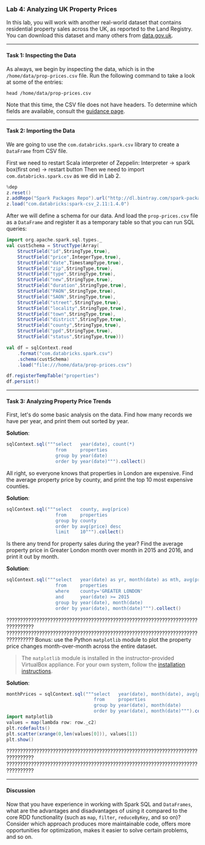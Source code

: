 ### Lab 4: Analyzing UK Property Prices

In this lab, you will work with another real-world dataset that contains residential property sales across the UK, as reported to the Land Registry. You can download this dataset and many others from [data.gov.uk](https://data.gov.uk/dataset/land-registry-monthly-price-paid-data).

___

#### Task 1: Inspecting the Data

As always, we begin by inspecting the data, which is in the `/home/data/prop-prices.csv` file. Run the following command to take a look at some of the entries:

```
head /home/data/prop-prices.csv
```

Note that this time, the CSV file does not have headers. To determine which fields are available, consult the [guidance page](https://www.gov.uk/guidance/about-the-price-paid-data).

___

#### Task 2: Importing the Data

We are going to use the `com.databricks.spark.csv` library to create a `DataFrame` from CSV file.

First we need to restart Scala interpreter of Zeppelin:
  Interpreter -> spark box(first one) -> restart button
Then we need to import `com.databricks.spark.csv` as we did in Lab 2.

```scala
%dep
z.reset()
z.addRepo("Spark Packages Repo").url("http://dl.bintray.com/spark-packages/maven")
z.load("com.databricks:spark-csv_2.11:1.4.0")
```

After we will define a schema for our data.
And load the `prop-prices.csv` file as a `DataFrame` and register it as a temporary table so that you can run SQL queries:


```scala
import org.apache.spark.sql.types._
val custSchema = StructType(Array(
    StructField("id",StringType,true), 
    StructField("price",IntegerType,true), 
    StructField("date",TimestampType,true), 
    StructField("zip",StringType,true),
    StructField("type",StringType,true), 
    StructField("new",StringType,true), 
    StructField("duration",StringType,true), 
    StructField("PAON",StringType,true), 
    StructField("SAON",StringType,true), 
    StructField("street",StringType,true), 
    StructField("locality",StringType,true),
    StructField("town",StringType,true),
    StructField("district",StringType,true), 
    StructField("county",StringType,true), 
    StructField("ppd",StringType,true), 
    StructField("status",StringType,true)))

val df = sqlContext.read
    .format("com.databricks.spark.csv")
    .schema(custSchema)
    .load("file:///home/data/prop-prices.csv")

df.registerTempTable("properties")
df.persist()
```

___

#### Task 3: Analyzing Property Price Trends

First, let's do some basic analysis on the data. Find how many records we have per year, and print them out sorted by year.

**Solution**:

```Scala
sqlContext.sql("""select   year(date), count(*)
                  from     properties
                  group by year(date)
                  order by year(date)""").collect()
```

All right, so everyone knows that properties in London are expensive. Find the average property price by county, and print the top 10 most expensive counties.

**Solution**:

```Scala
sqlContext.sql("""select   county, avg(price)
                  from     properties
                  group by county
                  order by avg(price) desc
                  limit    10""").collect()
```

Is there any trend for property sales during the year? Find the average property price in Greater London month over month in 2015 and 2016, and print it out by month.

**Solution**:

```Scala
sqlContext.sql("""select   year(date) as yr, month(date) as mth, avg(price)
                  from     properties
                  where    county='GREATER LONDON'
                  and      year(date) >= 2015
                  group by year(date), month(date)
                  order by year(date), month(date)""").collect()
```


????????????????????????????????????????????????????????????????????????????????
????????????????????????????????????????????????????????????????????????????????
Bonus: use the Python `matplotlib` module to plot the property price changes month-over-month across the entire dataset.

> The `matplotlib` module is installed in the instructor-provided VirtualBox appliance. For your own system, follow the [installation instructions](http://matplotlib.org/users/installing.html).

**Solution**:

```Scala
monthPrices = sqlContext.sql("""select   year(date), month(date), avg(price)
                                from     properties
                                group by year(date), month(date)
                                order by year(date), month(date)""").collect()
import matplotlib
values = map(lambda row: row._c2)
plt.rcdefaults()
plt.scatter(xrange(0,len(values[0])), values[1])
plt.show()
```
????????????????????????????????????????????????????????????????????????????????
????????????????????????????????????????????????????????????????????????????????
___

#### Discussion

Now that you have experience in working with Spark SQL and `DataFrames`, what are the advantages and disadvantages of using it compared to the core RDD functionality (such as `map`, `filter`, `reduceByKey`, and so on)? Consider which approach produces more maintainable code, offers more opportunities for optimization, makes it easier to solve certain problems, and so on.

